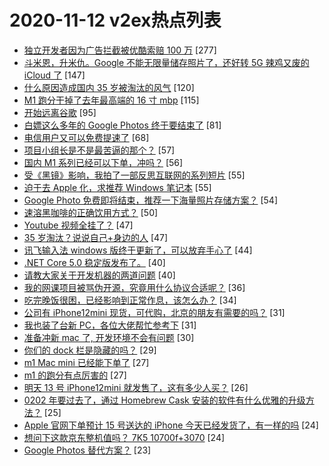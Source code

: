 # 2020-11-12 v2ex热点列表

+ [独立开发者因为广告拦截被优酷索赔 100 万](https://www.v2ex.com/t/724408#reply277) [277]
+ [斗米恩，升米仇。Google 不能无限量储存照片了，还好转 5G 辣鸡又废的 iCloud 了](https://www.v2ex.com/t/724246#reply147) [147]
+ [什么原因造成国内 35 岁被淘汰的风气](https://www.v2ex.com/t/724338#reply120) [120]
+ [M1 跑分干掉了去年最高端的 16 寸 mbp](https://www.v2ex.com/t/724254#reply115) [115]
+ [开始远离谷歌](https://www.v2ex.com/t/724355#reply95) [95]
+ [白嫖这么多年的 Google Photos 终于要结束了](https://www.v2ex.com/t/724258#reply81) [81]
+ [电信用户又可以免费提速了](https://www.v2ex.com/t/724379#reply68) [68]
+ [项目小组长是不是最苦逼的那个？](https://www.v2ex.com/t/724298#reply57) [57]
+ [国内 M1 系列已经可以下单，冲吗？](https://www.v2ex.com/t/724304#reply56) [56]
+ [受《黑镜》影响，我拍了一部反思互联网的系列短片](https://www.v2ex.com/t/724285#reply55) [55]
+ [迫于去 Apple 化，求推荐 Windows 笔记本](https://www.v2ex.com/t/724326#reply55) [55]
+ [Google Photo 免费即将结束，推荐一下海量照片存储方案？](https://www.v2ex.com/t/724252#reply54) [54]
+ [速溶黑咖啡的正确饮用方式？](https://www.v2ex.com/t/724287#reply50) [50]
+ [Youtube 视频全挂了？](https://www.v2ex.com/t/724251#reply47) [47]
+ [35 岁淘汰？说说自己+身边的人](https://www.v2ex.com/t/724412#reply47) [47]
+ [讯飞输入法 windows 版终于更新了，可以放弃手心了](https://www.v2ex.com/t/724438#reply44) [44]
+ [.NET Core 5.0 稳定版发布了。](https://www.v2ex.com/t/724505#reply40) [40]
+ [请教大家关于开发机器的两道问题](https://www.v2ex.com/t/724394#reply40) [40]
+ [我的网课项目被骂伪开源，究竟用什么协议合适呢？](https://www.v2ex.com/t/724291#reply36) [36]
+ [吃完晚饭很困，已经影响到正常作息，该怎么办？](https://www.v2ex.com/t/724281#reply34) [34]
+ [公司有 iPhone12mini 现货，可代购，北京的朋友有需要的吗？](https://www.v2ex.com/t/724356#reply31) [31]
+ [我也装了台新 PC，各位大佬帮忙参考下](https://www.v2ex.com/t/724470#reply31) [31]
+ [准备冲新 mac 了, 开发环境不会有问题](https://www.v2ex.com/t/724511#reply30) [30]
+ [你们的 dock 栏是隐藏的吗？](https://www.v2ex.com/t/724422#reply29) [29]
+ [m1 Mac mini 已经能下单了](https://www.v2ex.com/t/724294#reply27) [27]
+ [m1 的跑分有点厉害的](https://www.v2ex.com/t/724305#reply27) [27]
+ [明天 13 号 iPhone12mini 就发售了，这有多少人买？](https://www.v2ex.com/t/724515#reply26) [26]
+ [0202 年要过去了，通过 Homebrew Cask 安装的软件有什么优雅的升级方法？](https://www.v2ex.com/t/724320#reply25) [25]
+ [Apple 官网下单预计 15 号送达的 iPhone 今天已经发货了，有一样的吗](https://www.v2ex.com/t/724498#reply24) [24]
+ [想问下这款京东整机值吗？ 7K5 10700f+3070](https://www.v2ex.com/t/724434#reply24) [24]
+ [Google Photos 替代方案？](https://www.v2ex.com/t/724396#reply23) [23]
